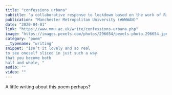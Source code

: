 ```yaml
---
title: "confessions urbana"
subtitle: "a collaborative response to lockdown based on the work of Richard Diebenkorn and Heather Nevay"
publication: "Manchester Metropolitan University (#WWWAN)"
date: "2020-04-01"
link: "https://www.mmu.ac.uk/write/confessions-urbana.php"
image: "https://images.pexels.com/photos/296654/pexels-photo-296654.jpeg?auto=compress&cs=tinysrgb&h=750&w=1260"
category: "poem"
__typename: "writing"
snippet: "isn’t it lovely and so real
to see oneself sliced in just such a way
that you become both
half and whole, "
audio: ""
video: ""
---
```

A little writing about this poem perhaps?
